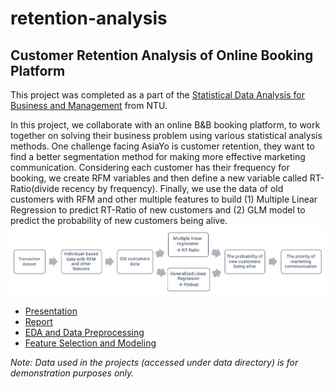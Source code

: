 # retention-analysis

## Customer Retention Analysis of Online Booking Platform

This project was completed as a part of the [Statistical Data Analysis for Business and Management](https://github.com/tzuhsuancheng/Statistical-Data-Analysis-for-Business-and-Management) from NTU.

In this project, we collaborate with an online B&B booking platform, to work together on solving their business problem using various statistical analysis methods. One challenge facing AsiaYo is customer retention, they want to find a better segmentation method for making more effective marketing communication. Considering each customer has their frequency for booking, we create RFM variables and then define a new variable called RT-Ratio(divide recency by frequency). Finally, we use the data of old customers with RFM and other multiple features to build (1) Multiple Linear Regression to predict RT-Ratio of new customers and (2) GLM model to predict the probability of new customers being alive.
![flow_chart](tmp/p1_flow.png)

- [Presentation](https://github.com/tzuhsuancheng/retention-analysis/blob/main/project_slides_group1.pdf)
- [Report](https://github.com/tzuhsuancheng/retention-analysis/blob/main/project_report_group1.pdf)
- [EDA and Data Preprocessing](https://rpubs.com/tzu0218/722518)
- [Feature Selection and Modeling](https://rpubs.com/tzu0218/723070)
 
 *Note: Data used in the projects (accessed under data directory) is for demonstration purposes only.*


  
 

  
  
